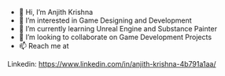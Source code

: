 - 👋 Hi, I’m Anjith Krishna
- 👀 I’m interested in Game Designing and Development
- 🌱 I’m currently learning Unreal Engine and Substance Painter
- 💞️ I’m looking to collaborate on Game Development Projects
- 📫 Reach me at

Linkedin: https://www.linkedin.com/in/anjith-krishna-4b791a1aa/

<!---
anjithkrishna/anjithkrishna is a ✨ special ✨ repository because its `README.md` (this file) appears on your GitHub profile.
You can click the Preview link to take a look at your changes.
--->

